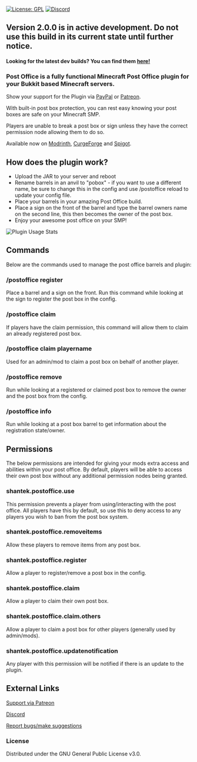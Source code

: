 [![License: GPL](https://img.shields.io/badge/license-GPL-blue.svg)](LICENSE)
[![Discord](https://img.shields.io/discord/628396916639793152.svg?color=%237289da&label=discord)](https://shantek.co/discord)

## Version 2.0.0 is in active development. Do not use this build in its current state until further notice.

#### Looking for the latest dev builds? You can find them [here!](https://shantek.dev/job/PostOffice/)

### Post Office is a fully functional Minecraft Post Office plugin for your Bukkit based Minecraft servers.

Show your support for the Plugin via [PayPal](https://www.paypal.com/donate/?hosted_button_id=9N3RCSJF6PYPU) or [Patreon](https://shantek.co/patreon).

With built-in post box protection, you can rest easy knowing your post boxes are safe on your Minecraft SMP.

Players are unable to break a post box or sign unless they have the correct permission node allowing them to do so.

Available now on [Modrinth](https://modrinth.com/plugin/postoffice), [CurgeForge](https://www.curseforge.com/minecraft/bukkit-plugins/post-office/) and [Spigot](https://www.spigotmc.org/resources/post-office.108343/).

## How does the plugin work?

- Upload the JAR to your server and reboot
- Rename barrels in an anvil to "pobox" - if you want to use a different name, be sure to change this in the config and use /postoffice reload to update your config file.
- Place your barrels in your amazing Post Office build.
- Place a sign on the front of the barrel and type the barrel owners name on the second line, this then becomes the owner of the post box.
- Enjoy your awesome post office on your SMP!

![Plugin Usage Stats](https://bstats.org/signatures/bukkit/Post%20Office.svg)

## Commands
Below are the commands used to manage the post office barrels and plugin:

### /postoffice register
Place a barrel and a sign on the front. Run this command while looking at the sign to register the post box in the config.

### /postoffice claim
If players have the claim permission, this command will allow them to claim an already registered post box.

### /postoffice claim playername
Used for an admin/mod to claim a post box on behalf of another player.

### /postoffice remove
Run while looking at a registered or claimed post box to remove the owner and the post box from the config.

### /postoffice info
Run while looking at a post box barrel to get information about the registration state/owner.


## Permissions
The below permissions are intended for giving your mods extra access and abilities within your post office. By default, players will be able to access their own post box without any additional permission nodes being granted.

### shantek.postoffice.use
This permission prevents a player from using/interacting with the post office. All players have this by default, so use this to deny access to any players you wish to ban from the post box system.

### shantek.postoffice.removeitems
Allow these players to remove items from any post box.

### shantek.postoffice.register
Allow a player to register/remove a post box in the config.

### shantek.postoffice.claim
Allow a player to claim their own post box.

### shantek.postoffice.claim.others
Allow a player to claim a post box for other players (generally used by admin/mods).

### shantek.postoffice.updatenotification
Any player with this permission will be notified if there is an update to the plugin.

## External Links

[Support via Patreon](https://shantek.co/patreon)

[Discord](https://shantek.co/discord)

[Report bugs/make suggestions](https://github.com/shantek/PostOffice/issues)

### License
Distributed under the GNU General Public License v3.0.
